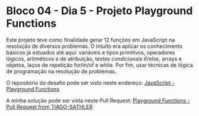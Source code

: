 # Bloco 04 - Dia 5 - Projeto Playground Functions

Este projeto teve como finalidade gerar 12 funções em JavaScript na resolução de diversos problemas. O intuito era aplicar os conhecimento básicos já estuados até aqui: variáveis e tipos primitivos, operadores lógicos, aritméticos e de atribuição, testes condicionais if/else, arrays e objetos, laços de repetição for/in/of e while. Por fim, usar técnicas de lógica de programação na resolução de problemas.

O repositório do desafio pode ser visto neste endereço:
[JavaScript - Playground Functions](https://github.com/tryber/sd-014-a-project-playground-functions)

A minha solução pode ser vista neste Pull Request:
[Playground Functions - Pull Request from TIAGO-SATHLER](https://github.com/tryber/sd-014-a-project-playground-functions/pull/13)
